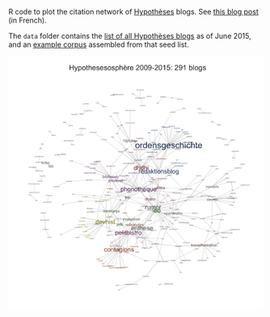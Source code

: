 R code to plot the citation network of [Hypothèses](http://hypotheses.org/) blogs. See [this blog post](http://politbistro.hypotheses.org/2737) (in French).

The `data` folder contains the [list of all Hypothèses blogs](blob/master/data/blogs.csv) as of June 2015, and an [example corpus](blob/master/data/corpus.csv) assembled from that seed list.

![](demo.png)
